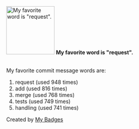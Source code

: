 <img src="https://my-badges.github.io/my-badges/favorite-word.png" alt="My favorite word is &quot;request&quot;." title="My favorite word is &quot;request&quot;." width="128">
<strong>My favorite word is &quot;request&quot;.</strong>
<br><br>

My favorite commit message words are:

1. request (used 948 times)
2. add (used 816 times)
3. merge (used 768 times)
4. tests (used 749 times)
5. handling (used 741 times)


Created by <a href="https://github.com/my-badges/my-badges">My Badges</a>